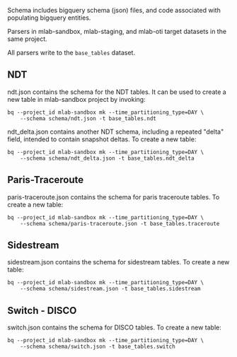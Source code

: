 Schema includes bigquery schema (json) files, and code associated with
populating bigquery entities.

Parsers in mlab-sandbox, mlab-staging, and mlab-oti target datasets in the same
project.

All parsers write to the `base_tables` dataset.

## NDT

ndt.json contains the schema for the NDT tables. It can be used to
create a new table in mlab-sandbox project by invoking:

    bq --project_id mlab-sandbox mk --time_partitioning_type=DAY \
        --schema schema/ndt.json -t base_tables.ndt

ndt_delta.json contains another NDT schema, including a repeated "delta" field,
intended to contain snapshot deltas. To create a new table:

    bq --project_id mlab-sandbox mk --time_partitioning_type=DAY \
        --schema schema/ndt_delta.json -t base_tables.ndt_delta

## Paris-Traceroute

paris-traceroute.json contains the schema for paris traceroute tables. To
create a new table:

    bq --project_id mlab-sandbox mk --time_partitioning_type=DAY \
        --schema schema/paris-traceroute.json -t base_tables.traceroute

## Sidestream

sidestream.json contains the schema for sidestream tables.  To create a new table:

    bq --project_id mlab-sandbox mk --time_partitioning_type=DAY \
        --schema schema/sidestream.json -t base_tables.sidestream

## Switch - DISCO

switch.json contains the schema for DISCO tables. To create a new table:

    bq --project_id mlab-sandbox mk --time_partitioning_type=DAY \
        --schema schema/switch.json -t base_tables.switch
